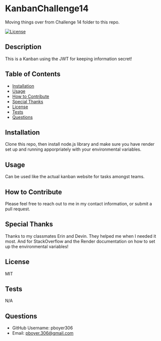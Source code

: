# KanbanChallenge14
Moving things over from Challenge 14 folder to this repo.

[![License](https://img.shields.io/badge/License-MIT-blue.svg)](https://opensource.org/licenses/MIT)
## Description

This is a Kanban using the JWT for keeping information secret!

## Table of Contents

- [Installation](#installation)
- [Usage](#usage)
- [How to Contribute](#how-to-contribute)
- [Special Thanks](#special-thanks)
- [License](#license)
- [Tests](#tests)
- [Questions](#questions)

## Installation

Clone this repo, then install node.js library and make sure you have render set up and running apporpriately with your environmental variables.

## Usage

Can be used like the actual kanban website for tasks amongst teams.

## How to Contribute

Please feel free to reach out to me in my contact information, or submit a pull request.

## Special Thanks
Thanks to my classmates Erin and Devin. They helped me when I needed it most. And for StackOverflow and the Render documentation on how to set up the environmental variables!

## License

MIT

## Tests

N/A

## Questions

- GitHub Username: pboyer306
- Email: pboyer.306@gmail.com
